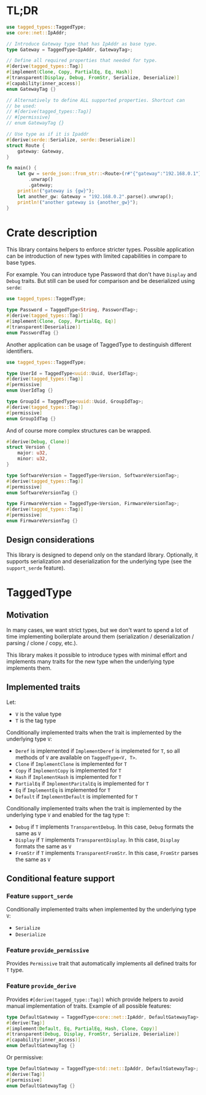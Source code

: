 # TL;DR

```rust
use tagged_types::TaggedType;
use core::net::IpAddr;

// Introduce Gateway type that has IpAddr as base type.
type Gateway = TaggedType<IpAddr, GatewayTag>;

// Define all required properties that needed for type.
#[derive(tagged_types::Tag)]
#[implement(Clone, Copy, PartialEq, Eq, Hash)]
#[transparent(Display, Debug, FromStr, Serialize, Deserialize)]
#[capability(inner_access)]
enum GatewayTag {}

// Alternatively to define ALL supported properties. Shortcut can
// be used:
// #[derive(tagged_types::Tag)]
// #[permissive]
// enum GatewayTag {}

// Use type as if it is Ipaddr
#[derive(serde::Serialize, serde::Deserialize)]
struct Route {
    gateway: Gateway,
}

fn main() {
    let gw = serde_json::from_str::<Route>(r#"{"gateway":"192.168.0.1"}"#)
        .unwrap()
        .gateway;
    println!("gateway is {gw}");
    let another_gw: Gateway = "192.168.0.2".parse().unwrap();
    println!("another gateway is {another_gw}");
}
```

# Crate description

This library contains helpers to enforce stricter types. Possible application
can be introduction of new types with limited capabilities in compare to base
types. 

For example. You can introduce type Password that don't have `Display` and `Debug`
traits. But still can be used for comparison and be deserialized using `serde`:

```rust
use tagged_types::TaggedType;

type Password = TaggedType<String, PasswordTag>;
#[derive(tagged_types::Tag)]
#[implement(Clone, Copy, PartialEq, Eq)]
#[transparent(Deserialize)]
enum PasswordTag {}
```

Another application can be usage of TaggedType to destinguish different
identifiers.

```rust
use tagged_types::TaggedType;

type UserId = TaggedType<uuid::Uuid, UserIdTag>;
#[derive(tagged_types::Tag)]
#[permissive]
enum UserIdTag {}

type GroupId = TaggedType<uuid::Uuid, GroupIdTag>;
#[derive(tagged_types::Tag)]
#[permissive]
enum GroupIdTag {}
```

And of course more complex structures can be wrapped.

```rust
#[derive(Debug, Clone)]
struct Version {
    major: u32,
    minor: u32,
}

type SoftwareVersion = TaggedType<Version, SoftwareVersionTag>;
#[derive(tagged_types::Tag)]
#[permissive]
enum SoftwareVersionTag {}

type FirmwareVersion = TaggedType<Version, FirmwareVersionTag>;
#[derive(tagged_types::Tag)]
#[permissive]
enum FirmwareVersionTag {}

```

## Design considerations

This library is designed to depend only on the standard library.
Optionally, it supports serialization and deserialization for the underlying type
(see the `support_serde` feature).

# TaggedType

## Motivation

In many cases, we want strict types, but we don't want to spend
a lot of time implementing boilerplate around them (serialization / deserialization / parsing / clone / copy, etc.).

This library makes it possible to introduce types with minimal effort
and implements many traits for the new type when the underlying type
implements them.

## Implemented traits

Let:
- `V` is the value type
- `T` is the tag type

Conditionally implemented traits when the trait is implemented by the underlying type `V`:
- `Deref` is implemented if `ImplementDeref` is implemeted for `T`, so all methods of `V` are available on
  `TaggedType<V, T>`.
- `Clone` if `ImplementClone` is implemented for `T`
- `Copy` if `ImplementCopy` is implemented for `T`
- `Hash` if `ImplementHash` is implemented for `T`
- `PartialEq` if `ImplementParitalEq` is implemented for `T`
- `Eq` if `ImplementEq` is implemented for `T`
- `Default` if `ImplementDefault` is implemented for `T`

Conditionally implemented traits when the trait is implemented by the underlying
type `V` and enabled for the tag type `T`:
- `Debug` if `T` implements `TransparentDebug`. In this case, `Debug`
  formats the same as `V`
- `Display` if `T` implements `TransparentDisplay`. In this case,
  `Display` formats the same as `V`
- `FromStr` if `T` implements `TransparentFromStr`. In this case,
  `FromStr` parses the same as `V`

## Conditional feature support

### Feature `support_serde`

Conditionally implemented traits when implemented by the underlying type
`V`:
- `Serialize`
- `Deserialize`

### Feature `provide_permissive`

Provides `Permissive` trait that automatically implements all
defined traits for `T` type.


### Feature `provide_derive`

Provides `#[derive(tagged_type::Tag)]` which provide helpers to avoid
manual implementation of traits. Example of all possible features:

```rust
type DefaultGateway = TaggedType<core::net::IpAddr, DefaultGatewayTag>;
#[derive(Tag)]
#[implement(Default, Eq, PartialEq, Hash, Clone, Copy)]
#[transparent(Debug, Display, FromStr, Serialize, Deserialize)]
#[capability(inner_access)]
enum DefaultGatewayTag {}
```

Or permissive:

```rust
type DefaultGateway = TaggedType<std::net::IpAddr, DefaultGatewayTag>;
#[derive(Tag)]
#[permissive]
enum DefaultGatewayTag {}
```
